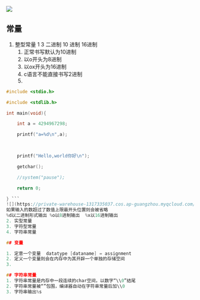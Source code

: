 ![](https://private-warehouse-1317335037.cos.ap-guangzhou.myqcloud.com/Test/Screenshot%202023-03-23%20234509.png)

## 常量
1. 整型常量 1 3  二进制 10 进制 16进制
	1. 正常书写默认为10进制 
	2. 以o开头为8进制
	3. 以ox开头为16进制
	4. c语言不能直接书写2进制
	5. 
``` c     
#include <stdio.h>

#include <stdlib.h>

int main(void){

    int a = 4294967298;

    printf("a=%d\n",a);

  

    printf("Hello,world你好\n");

    getchar();

    //system("pause");

    return 0;

} ```
![](https://private-warehouse-1317335037.cos.ap-guangzhou.myqcloud.com/Test/Screenshot%202023-03-24%20095650.png)
如果输入的数超过了数值上限最开头位置则会被省略
%d以二进制形式输出 %o以8进制输出  %x以16进制输出
2. 实型常量
3. 字符型常量
4. 字符串常量

## 变量

1. 定意一个变量  datatype [dataname] = assignment
2. 定义一个变量则会在内存中为其开辟一个单独的存储空间
3. 

## 字符串常量
1. 字符串常量是内存中一段连续的char空间，以数字“\\0”结尾
2. 字符串常量被“”包围，编译器自动在字符串常量后加\\0
3. 字符串输出%s